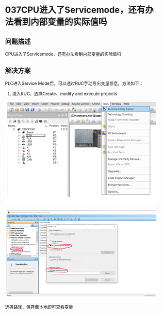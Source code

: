 # 037CPU进入了Servicemode，还有办法看到内部变量的实际值吗
## 问题描述

CPU进入了Servicemode，还有办法看到内部变量的实际值吗

## 解决方案

PLC进入Service Mode后，可以通过RUC手动导出变量信息，方法如下：
1.	进入RUC，选择Create、modify and execute projects
 
![Img](./FILES/046CPU进入了Servicemode，还有办法看到内部变量的实际值吗.md/img-20220817141823.png)

![Img](./FILES/046CPU进入了Servicemode，还有办法看到内部变量的实际值吗.md/img-20220817141829.png)


选择路径，保存至本地即可查看变量


